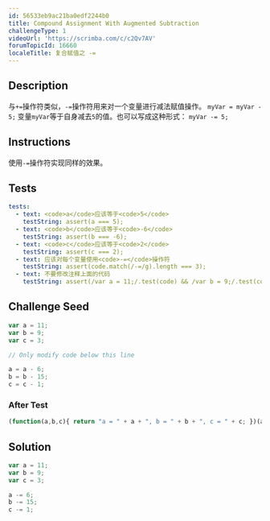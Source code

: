 ```yaml
---
id: 56533eb9ac21ba0edf2244b0
title: Compound Assignment With Augmented Subtraction
challengeType: 1
videoUrl: 'https://scrimba.com/c/c2Qv7AV'
forumTopicId: 16660
localeTitle: 复合赋值之 -=
---
```


## Description
<section id='description'>
与<code>+=</code>操作符类似，<code>-=</code>操作符用来对一个变量进行减法赋值操作。
<code>myVar = myVar - 5;</code>
变量<code>myVar</code>等于自身减去<code>5</code>的值。也可以写成这种形式：
<code>myVar -= 5;</code>
</section>

## Instructions
<section id='instructions'>
使用<code>-=</code>操作符实现同样的效果。
</section>

## Tests
<section id='tests'>

```yml
tests:
  - text: <code>a</code>应该等于<code>5</code>
    testString: assert(a === 5);
  - text: <code>b</code>应该等于<code>-6</code>
    testString: assert(b === -6);
  - text: <code>c</code>应该等于<code>2</code>
    testString: assert(c === 2);
  - text: 应该对每个变量使用<code>-=</code>操作符
    testString: assert(code.match(/-=/g).length === 3);
  - text: 不要修改注释上面的代码
    testString: assert(/var a = 11;/.test(code) && /var b = 9;/.test(code) && /var c = 3;/.test(code));

```

</section>

## Challenge Seed
<section id='challengeSeed'>

<div id='js-seed'>

```js
var a = 11;
var b = 9;
var c = 3;

// Only modify code below this line

a = a - 6;
b = b - 15;
c = c - 1;


```

</div>


### After Test
<div id='js-teardown'>

```js
(function(a,b,c){ return "a = " + a + ", b = " + b + ", c = " + c; })(a,b,c);
```

</div>

</section>

## Solution
<section id='solution'>


```js
var a = 11;
var b = 9;
var c = 3;

a -= 6;
b -= 15;
c -= 1;


```

</section>
